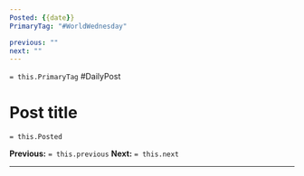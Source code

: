 ```yaml
---
Posted: {{date}}
PrimaryTag: "#WorldWednesday"

previous: ""
next: ""
---
```

`= this.PrimaryTag` #DailyPost 
# Post title
`= this.Posted`

**Previous:** `= this.previous`
**Next:** `= this.next`

---

